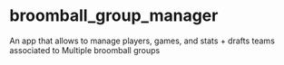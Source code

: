 # broomball_group_manager
An app that allows to manage players, games, and stats + drafts teams associated to Multiple broomball groups
